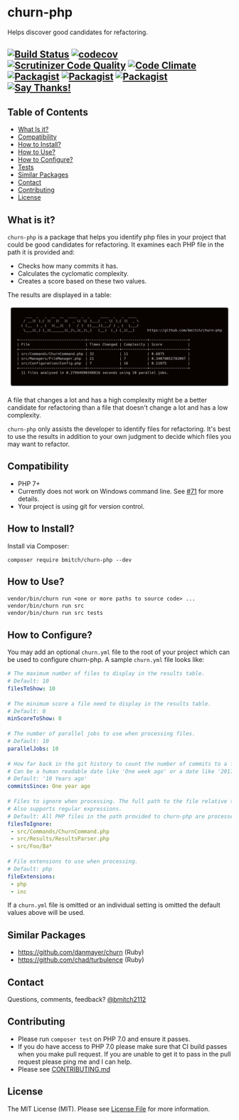 # churn-php
Helps discover good candidates for refactoring.

[![Build Status](https://travis-ci.org/bmitch/churn-php.svg?branch=master)](https://travis-ci.org/bmitch/churn-php) [![codecov](https://codecov.io/gh/bmitch/churn-php/branch/master/graph/badge.svg)](https://codecov.io/gh/bmitch/churn-php) [![Scrutinizer Code Quality](https://scrutinizer-ci.com/g/bmitch/churn-php/badges/quality-score.png?b=master)](https://scrutinizer-ci.com/g/bmitch/churn-php/?branch=master) [![Code Climate](https://codeclimate.com/github/bmitch/churn-php/badges/gpa.svg)](https://codeclimate.com/github/bmitch/churn-php) [![Packagist](https://img.shields.io/packagist/v/bmitch/churn-php.svg)]() [![Packagist](https://img.shields.io/packagist/dt/bmitch/churn-php.svg)]() [![Packagist](https://img.shields.io/packagist/l/bmitch/churn-php.svg)]()
[![Say Thanks!](https://img.shields.io/badge/Say%20Thanks-!-1EAEDB.svg)](https://saythanks.io/to/bmitch)
----------

## Table of Contents
* [What Is it?](#what-is-it)
* [Compatibility](#compatibility)
* [How to Install?](#how-to-install)
* [How to Use?](#how-to-use)
* [How to Configure?](#how-to-configure)
* [Tests](#tests)
* [Similar Packages](#similar-packages)
* [Contact](#contact)
* [Contributing](#contributing)
* [License](#license)

## What is it? ##
`churn-php` is a package that helps you identify php files in your project that could be good candidates for refactoring. It examines each PHP file in the path it is provided and:
* Checks how many commits it has.
* Calculates the cyclomatic complexity.
* Creates a score based on these two values.

The results are displayed in a table:

![](img/output.png)

A file that changes a lot and has a high complexity might be a better candidate for refactoring than a file that doesn't change a lot and has a low complexity.

`churn-php` only assists the developer to identify files for refactoring. It's best to use the results in addition to your own judgment to decide which files you may want to refactor.

## Compatibility ##
* PHP 7+
* Currently does not work on Windows command line. See [#71](https://github.com/bmitch/churn-php/issues/71) for more details.
* Your project is using git for version control.

## How to Install? ##
Install via Composer:
```
composer require bmitch/churn-php --dev
```

## How to Use? ##
```
vendor/bin/churn run <one or more paths to source code> ...
vendor/bin/churn run src
vendor/bin/churn run src tests
```

## How to Configure?
You may add an optional `churn.yml` file to the root of your project which can be used to configure churn-php. A sample `churn.yml` file looks like:

```yml
# The maximum number of files to display in the results table.
# Default: 10
filesToShow: 10

# The minimum score a file need to display in the results table.
# Default: 0
minScoreToShow: 0

# The number of parallel jobs to use when processing files.
# Default: 10
parallelJobs: 10

# How far back in the git history to count the number of commits to a file
# Can be a human readable date like 'One week ago' or a date like '2017-07-12'
# Default: '10 Years ago'
commitsSince: One year ago

# Files to ignore when processing. The full path to the file relative to the root of your project is required.
# Also supports regular expressions.
# Default: All PHP files in the path provided to churn-php are processed.
filesToIgnore:
 - src/Commands/ChurnCommand.php
 - src/Results/ResultsParser.php
 - src/Foo/Ba*

# File extensions to use when processing.
# Default: php
fileExtensions:
 - php
 - inc
 ```

If a `churn.yml` file is omitted or an individual setting is omitted the default values above will be used.

## Similar Packages
* https://github.com/danmayer/churn (Ruby)
* https://github.com/chad/turbulence (Ruby)

## Contact ##
Questions, comments, feedback? [@bmitch2112](https://twitter.com/bmitch2112)

## Contributing ##
* Please run `composer test` on PHP 7.0 and ensure it passes.
* If you do have access to PHP 7.0 please make sure that CI build passes when you make pull request. If you are unable to get it to pass in the pull request please ping me and I can help.
* Please see [CONTRIBUTING.md](CONTRIBUTING.md)

## License ##
The MIT License (MIT). Please see [License File](LICENSE.md) for more information.
